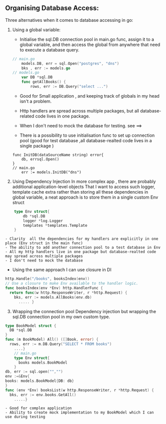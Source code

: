 ## Organising Database Access:
Three alternatives when it comes to database accessing in go:
1. Using a global variable:
    - Initialise the sql.DB connection pool in main.go func, assign it to a global variable, and then access the global from anywhere that need to execute a database query.
    ```go
    // main.go
        models.DB, err = sql.Open("postgres", "dns")
        bks , err := models.go 
    // models.go
        var DB *sql.DB
        func getAllBooks() {
            rows, err := DB.Query("select ...")
    ```
    - Good for Small application , and keeping track of globals in my head isn't a problem.
    - Http handlers are spread across multiple packages, but all database-related code lives in one package.
    - When I don't need to mock the database for testing.
see ==> 

    - There is a possibility to use initialisation func to set up connection pool (good for test database ,all database-realted code lives in a single package )
    ```
    func InitDB(dataSourceName string) error{
        db, errsql.Open()
    }
    // main.go
        err := models.InitDB("dns")
    ```


2. Using Dependency Injection
In more complex app , there are probably additional application-level objects That I want to access such logger, template cache extra 
rather than storing all these dependencies in global variable, a neat approach is to store them in a single custom Env struct
```go
    type Env struct{
        db *sql.DB
        logger *log.Logger
        templates *templates.Template
    }
```
    - Clarity  all the dependencies for my handlers are explicitly in one place (Env struct in the main func)
    - The ability to add another connection pool to a test database in Env 
    - All my http handlers live in one package but database-realted code may spread across multiple packages
    - I don't need to mock the database
* Using the same approach I can use closure in DI
```go
http.Handle("/books", booksIndex(env))
// Use a closure to make Env available to the handler logic.
func booksIndex(env *Env) http.HandlerFunc {
  return func(w http.ResponseWriter, r *http.Request) {
    bks, err := models.AllBooks(env.db)
      ..... }
```

3. Wrapping the connection pool
Dependency injection but wrapping the sql.DB connection pool in my own custom type.
```go
type BookModel struct {
  DB *sql.DB
}
func (m BookModel) All() ([]Book, error) {
  rows, err := m.DB.Query("SELECT * FROM books")
    ....}
    // main.go
    type Env struct{
      books models.BookModel
    }
db, err := sql.open("","")
env :=&Env{
books: models.BookModel{DB: db}
}
func (env *Env) booksList(w http.ResponseWriter, r *http.Request) {
  bks, err := env.books.GetAll()
    .....}
```
    - Good for complex application
    - Ability to create mock implementation to my BookModel which I can use during testing


